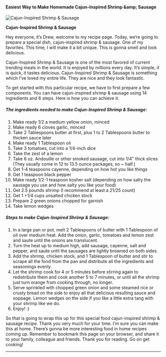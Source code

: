             

#### Easiest Way to Make Homemade Cajun-Inspired Shrimp &amp;amp; Sausage

![Cajun-Inspired Shrimp &amp; Sausage](https://img-global.cpcdn.com/recipes/be07d8065800fbb0/751x532cq70/cajun-inspired-shrimp-sausage-recipe-main-photo.jpg)

**Cajun-Inspired Shrimp &amp; Sausage**

Hey everyone, it’s Drew, welcome to my recipe page. Today, we’re going to prepare a special dish, cajun-inspired shrimp & sausage. One of my favorites. This time, I will make it a bit unique. This is gonna smell and look delicious.

Cajun-Inspired Shrimp & Sausage is one of the most favored of current trending meals in the world. It is enjoyed by millions every day. It’s simple, it is quick, it tastes delicious. Cajun-Inspired Shrimp & Sausage is something which I’ve loved my entire life. They are nice and they look fantastic.

To get started with this particular recipe, we have to first prepare a few components. You can have cajun-inspired shrimp & sausage using 14 ingredients and 6 steps. Here is how you can achieve it.

##### The ingredients needed to make Cajun-Inspired Shrimp & Sausage:

1.  Make ready 1/2 a medium yellow onion, minced
2.  Make ready 6 cloves garlic, minced
3.  Take 2 Tablespoons butter at first, plus 1 to 2 Tablespoons butter to thicken sauce later
4.  Make ready 1 Tablespoon oil
5.  Take 3 tomatoes, cut into a 1/4-inch dice
6.  Take the zest of a lemon
7.  Take 6 oz. Andouille or other smoked sausage, cut into 1/4" thick slices (They usually come in 12 to 13.5 ounce packages, so ~ half.)
8.  Get 1-4 teaspoons cayenne, depending on how hot you like things
9.  Get 1 teaspoon black pepper
10.  Make ready 1/2-1 teaspoon kosher salt (depending on how salty the sausage you use and how salty you like your food)
11.  Get 2.5 pounds shrimp (I recommend at least a 21/25 count)
12.  Get 1 +1/4 cups unsalted chicken stock
13.  Prepare 2 green onions chopped for garnish
14.  Take lemon wedges

##### Steps to make Cajun-Inspired Shrimp & Sausage:

1.  In a large pan or pot, melt 2 Tablespoons of butter with 1 Tablespoon of oil over medium heat. Add the onion, garlic, tomatoes and lemon zest and saute until the onions are translucent.
2.  Turn the heat up to medium high, add sausage, cayenne, salt and pepper, and saute until the sausages are lightly browned on both sides.
3.  Add the shrimp, chicken stock, and 1 Tablespoon of butter and stir to scrape all the fond from the pan and distribute all the ingredients and seasonings evenly.
4.  Let the shrimp cook for 4 or 5 minutes before stirring again to redistribute them and cook another 5 to 7 minutes, or until all the shrimp just turn orange from cooking through, no longer.
5.  Serve sprinkled with chopped green onion and some steamed rice or crusty bread on the side to enjoy all that delicious resulting sauce and soppage. Lemon wedges on the side if you like a little extra tang with your shrimp like we do.
6.  Enjoy! :)

So that is going to wrap this up for this special food cajun-inspired shrimp & sausage recipe. Thank you very much for your time. I’m sure you can make this at home. There’s gonna be more interesting food in home recipes coming up. Remember to bookmark this page on your browser, and share it to your family, colleague and friends. Thank you for reading. Go on get cooking!

* * *
